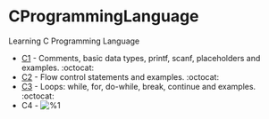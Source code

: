 # CProgrammingLanguage
Learning C Programming Language

* [C1](https://github.com/sucremad/CProgrammingLanguage/tree/main/C1) - Comments, basic data types, printf, scanf, placeholders and examples. :octocat:
* [C2](https://github.com/sucremad/CProgrammingLanguage/tree/main/C2) - Flow control statements and examples. :octocat:
* [C3](https://github.com/sucremad/CProgrammingLanguage/tree/main/C3) - Loops: while, for, do-while, break, continue and examples. :octocat:
* C4 - ![%1](https://progress-bar.dev/0) <br/>
